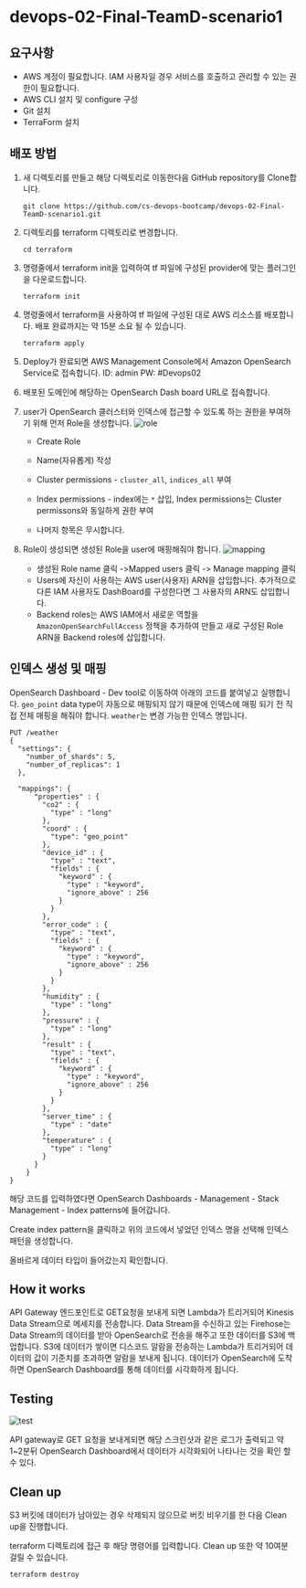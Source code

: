 # devops-02-Final-TeamD-scenario1
## 요구사항
- AWS 계정이 필요합니다. IAM 사용자일 경우 서비스를 호출하고 관리할 수 있는 권한이 필요합니다.
- AWS CLI 설치 및 configure 구성
- Git 설치
- TerraForm 설치
## 배포 방법
1. 새 디렉토리를 만들고 해당 디렉토리로 이동한다음 GitHub repository를 Clone합니다.
    ```
    git clone https://github.com/cs-devops-bootcamp/devops-02-Final-TeamD-scenario1.git
    ```
2. 디렉토리를 terraform 디렉토리로 변경합니다.
    ```
    cd terraform
    ```
3. 명령줄에서 terraform init을 입력하여 tf 파일에 구성된 provider에 맞는 플러그인을 다운로드합니다.
    ```
    terraform init
    ```

4. 명령줄에서 terraform을 사용하여 tf 파일에 구성된 대로 AWS 리소스를 배포합니다.
배포 완료까지는 약 15분 소요 될 수 있습니다.
    ```
    terraform apply
    ```
5. Deploy가 완료되면 AWS Management Console에서 Amazon OpenSearch Service로 접속합니다. ID: admin PW: #Devops02

6. 배포된 도메인에 해당하는 OpenSearch Dash board URL로 접속합니다. 

7. user가 OpenSearch 클러스터와 인덱스에 접근할 수 있도록 하는 권한을 부여하기 위해 먼저 Role을 생성합니다.
![role](https://user-images.githubusercontent.com/78151046/184048274-9f26076b-eedb-4afe-8376-2c7e23b0b6da.jpg)

    - Create Role 
    
    - Name(자유롭게) 작성
    
    - Cluster permissions - `cluster_all`, `indices_all` 부여 
    
    - Index permissions - index에는 `*` 삽입, Index permissions는 Cluster permissons와 동일하게 권한 부여
    - 나머지 항목은 무시합니다.
8. Role이 생성되면 생성된 Role을 user에 매핑해줘야 함니다.
![mapping](https://user-images.githubusercontent.com/78151046/184048300-30622a82-343b-481c-b2f7-8bcd390bea64.jpg)

    - 생성된 Role name 클릭 ->Mapped users 클릭 -> Manage mapping 클릭
    - Users에 자신이 사용하는 AWS user(사용자) ARN을 삽입합니다. 추가적으로  다른 IAM 사용자도 DashBoard를 구성한다면 그 사용자의 ARN도 삽입합니다.
    - Backend roles는 AWS IAM에서 새로운 역할을 `AmazonOpenSearchFullAccess` 정책을 추가하여 만들고 새로 구성된 Role ARN을 Backend roles에 삽입합니다.

## 인덱스 생성 및 매핑
OpenSearch Dashboard - Dev tool로 이동하여 아래의 코드를 붙여넣고 실행합니다. `geo_point` data type이 자동으로 매핑되지 않기 때문에 인덱스에 매핑 되기 전 직접 전체 매핑을 해줘야 합니다. `weather`는 변경 가능한 인덱스 명입니다.
```
PUT /weather
{
  "settings": {
    "number_of_shards": 5,
    "number_of_replicas": 1
  },
  
  "mappings": {
      "properties" : {
        "co2" : {
          "type" : "long"
        },
        "coord" : {
          "type": "geo_point"
        },
        "device_id" : {
          "type" : "text",
          "fields" : {
            "keyword" : {
              "type" : "keyword",
              "ignore_above" : 256
            }
          }
        },
        "error_code" : {
          "type" : "text",
          "fields" : {
            "keyword" : {
              "type" : "keyword",
              "ignore_above" : 256
            }
          }
        },
        "humidity" : {
          "type" : "long"
        },
        "pressure" : {
          "type" : "long"
        },
        "result" : {
          "type" : "text",
          "fields" : {
            "keyword" : {
              "type" : "keyword",
              "ignore_above" : 256
            }
          }
        },
        "server_time" : {
          "type" : "date"
        },
        "temperature" : {
          "type" : "long"
        }
      }
    }
}
```
해당 코드를 입력하였다면 OpenSearch Dashboards - Management - Stack Management - Index patterns에 들어갑니다.

Create index pattern을 클릭하고 위의 코드에서 넣었던 인덱스 명을 선택해 인덱스 패턴을 생성합니다.

올바르게 데이터 타입이 들어갔는지 확인합니다.

## How it works
API Gateway 엔드포인트로 GET요청을 보내게 되면 Lambda가 트리거되어 Kinesis Data Stream으로 메세지를 전송합니다. Data Stream을 수신하고 있는 Firehose는 Data Stream의 데이터를 받아 OpenSearch로 전송을 해주고 또한 데이터를 S3에 백업합니다. S3에 데이터가 쌓이면 디스코드 알람을 전송하는 Lambda가 트리거되어 데이터의 값이 기준치를 초과하면 알람을 보내게 됩니다. 데이터가 OpenSearch에 도착하면 OpenSearch Dashboard를 통해 데이터를 시각화하게 됩니다.

## Testing
![test](https://user-images.githubusercontent.com/78151046/184051204-38895242-8d08-4f33-8cdd-56a3d4f5bdc8.jpg)


API gateway로 GET 요청을 보내게되면 해당 스크린샷과 같은 로그가 출력되고 약 1~2분뒤 OpenSearch Dashboard에서 데이터가 시각화되어 나타나는 것을 확인 할 수 있다.

## Clean up
S3 버킷에 데이터가 남아있는 경우 삭제되지 않으므로 버킷 비우기를 한 다음 Clean up을 진행합니다.

terraform 디렉토리에 접근 후 해당 명령어를 입력합니다.
Clean up 또한 약 10여분 걸릴 수 있습니다.
```
terraform destroy
```
